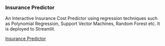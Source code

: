 ### Insurance Predictor
An Interactive Insurance Cost Predictor using regression techniques such as Polynomial Regression, Support Vector Machines, Random Forest etc.
It is deployed to Streamlit.

[Insurance Predictor](https://share.streamlit.io/parth442002/insurance_predictor/app.py#model-performance)
